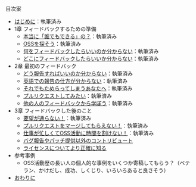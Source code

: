目次案

* [はじめに](./chapters/introduction.md)：執筆済み
* 1章 フィードバックするための準備
  - [本当に「誰でもできる」の？](./chapters/motivation.md)：執筆済み
  - [OSSを探そう](./chapters/oss.md)：執筆済み
  - [何をフィードバックしたらいいのか分からない](./chapters/what.md)：執筆済み
  - [どこにフィードバックしたらいいか分からない](./chapters/where.md)：執筆済み
* 2章 最初のフィードバック
  - [どう報告すればいいのか分からない](./chapters/how.md)：執筆済み
  - [英語での報告の仕方が分からない](./chapters/english.md)：執筆済み
  - [それでもためらってしまうあなたへ](./chapters/hesitation.md)：執筆済み
  - [プルリクエストしてみたい](./chapters/pullrequest.md)：執筆済み
  - [他の人のフィードバックから学ぼう](./chapters/examples.md)：執筆済み
* 3章 フィードバックした後のこと
  - [要望が通らない！](./chapters/do-not-intimidate.md)：執筆済み
  - [プルリクエストをマージしてもらえない！](./chapters/merge.md)：執筆済み
  - [仕事が忙しくてOSS活動に時間を割けない！](./chapters/business.md)：執筆済み
  - [バグ報告やパッチ提供以外のコントリビュート](./chapters/support.md)
  - [ライセンスについてより正確に知る](./chapters/licenses.md)
* 参考事例
  - OSS活動歴の長い人の個人的な事例をいくつか寄稿してもらう？（ベテラン、かけだし、成功、しくじり、いろいろあると良さそう）
* [おわりに](./chapters/conclusion.md)
